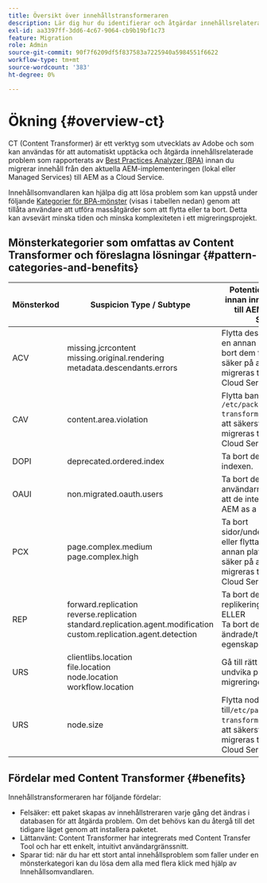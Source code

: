 ```yaml
---
title: Översikt över innehållstransformeraren
description: Lär dig hur du identifierar och åtgärdar innehållsrelaterade problem som rapporteras av BPA med hjälp av Content Transformer.
exl-id: aa3397ff-3dd6-4c67-9064-cb9b19bf1c73
feature: Migration
role: Admin
source-git-commit: 90f7f6209df5f837583a7225940a5984551f6622
workflow-type: tm+mt
source-wordcount: '383'
ht-degree: 0%

---
```


# Ökning {#overview-ct}

CT (Content Transformer) är ett verktyg som utvecklats av Adobe och som kan användas för att automatiskt upptäcka och åtgärda innehållsrelaterade problem som rapporterats av [Best Practices Analyzer (BPA)](/help/journey-migration/best-practices-analyzer/overview-best-practices-analyzer.md) innan du migrerar innehåll från den aktuella AEM-implementeringen (lokal eller Managed Services) till AEM as a Cloud Service.

Innehållsomvandlaren kan hjälpa dig att lösa problem som kan uppstå under följande [Kategorier för BPA-mönster](https://experienceleague.adobe.com/docs/experience-manager-pattern-detection/table-of-contents/aso.html) (visas i tabellen nedan) genom att tillåta användare att utföra massåtgärder som att flytta eller ta bort. Detta kan avsevärt minska tiden och minska komplexiteten i ett migreringsprojekt.

## Mönsterkategorier som omfattas av Content Transformer och föreslagna lösningar {#pattern-categories-and-benefits}

| Mönsterkod | Suspicion Type / Subtype | Potentiell korrigering innan innehåll migreras till AEM as a Cloud Service |
|--------------|--------------------------------------------------------------------------------------------------------------------|------------------------------------------------------------------------------------------------------------------------------------|
| ACV | missing.jcrcontent <br> missing.original.rendering <br> metadata.descendants.errors | Flytta dessa resurser till en annan plats eller ta bort dem för att vara säker på att de inte migreras till AEM as a Cloud Service. |
| CAV | content.area.violation | Flytta banorna tillfälligt till `/etc/packages/content-transformation/paths` för att säkerställa att de inte migreras till AEM as a Cloud Service. |
| DOPI | deprecated.ordered.index | Ta bort de föråldrade indexen. |
| OAUI | non.migrated.oauth.users | Ta bort de här användarna för att se till att de inte migreras till AEM as a Cloud Service. |
| PCX | page.complex.medium <br> page.complex.high | Ta bort sidor/underordnade sidor eller flytta dem till en annan plats för att vara säker på att de inte migreras till AEM as a Cloud Service. |
| REP | forward.replication <br> reverse.replication <br> standard.replication.agent.modification <br> custom.replication.agent.detection | Ta bort de skapade replikeringsagenterna. <br> ELLER <br> Ta bort de ändrade/tillagda egenskaperna. |
| URS | clientlibs.location <br> file.location <br> node.location <br> workflow.location | Gå till rätt plats för att undvika problem under migreringen. |
| URS | node.size | Flytta noderna tillfälligt till`/etc/packages/content-transformation/paths` för att säkerställa att de inte migreras till AEM as a Cloud Service. |

## Fördelar med Content Transformer {#benefits}

Innehållstransformeraren har följande fördelar:

* Felsäker: ett paket skapas av innehållstreraren varje gång det ändras i databasen för att åtgärda problem. Om det behövs kan du återgå till det tidigare läget genom att installera paketet.
* Lättanvänt: Content Transformer har integrerats med Content Transfer Tool och har ett enkelt, intuitivt användargränssnitt.
* Sparar tid: när du har ett stort antal innehållsproblem som faller under en mönsterkategori kan du lösa dem alla med flera klick med hjälp av Innehållsomvandlaren.
